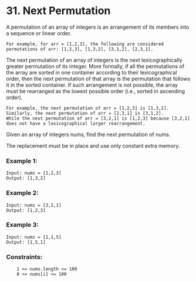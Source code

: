 # 31. Next Permutation

A permutation of an array of integers is an arrangement of its members into a sequence or linear order.

    For example, for arr = [1,2,3], the following are considered permutations of arr: [1,2,3], [1,3,2], [3,1,2], [2,3,1].

The next permutation of an array of integers is the next lexicographically greater permutation of its integer. More formally, if all the permutations of the array are sorted in one container according to their lexicographical order, then the next permutation of that array is the permutation that follows it in the sorted container. If such arrangement is not possible, the array must be rearranged as the lowest possible order (i.e., sorted in ascending order).

    For example, the next permutation of arr = [1,2,3] is [1,3,2].
    Similarly, the next permutation of arr = [2,3,1] is [3,1,2].
    While the next permutation of arr = [3,2,1] is [1,2,3] because [3,2,1] does not have a lexicographical larger rearrangement.

Given an array of integers nums, find the next permutation of nums.

The replacement must be in place and use only constant extra memory.

 

### Example 1:
```
Input: nums = [1,2,3]
Output: [1,3,2]
```
### Example 2:
```
Input: nums = [3,2,1]
Output: [1,2,3]
```
### Example 3:
```
Input: nums = [1,1,5]
Output: [1,5,1]
```
 

### Constraints:
```
    1 <= nums.length <= 100
    0 <= nums[i] <= 100
```

